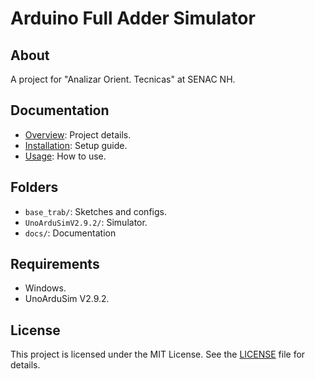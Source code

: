 # Arduino Full Adder Simulator

## About
A project for "Analizar Orient. Tecnicas" at SENAC NH.

## Documentation
- [Overview](/overview.md): Project details.
- [Installation](/Installation.md): Setup guide.
- [Usage](/usage.md): How to use.

## Folders
- `base_trab/`: Sketches and configs.
- `UnoArduSimV2.9.2/`: Simulator.
- `docs/`: Documentation

## Requirements
- Windows.
- UnoArduSim V2.9.2.

## License
This project is licensed under the MIT License. See the [LICENSE](/LICENSE) file for details.
